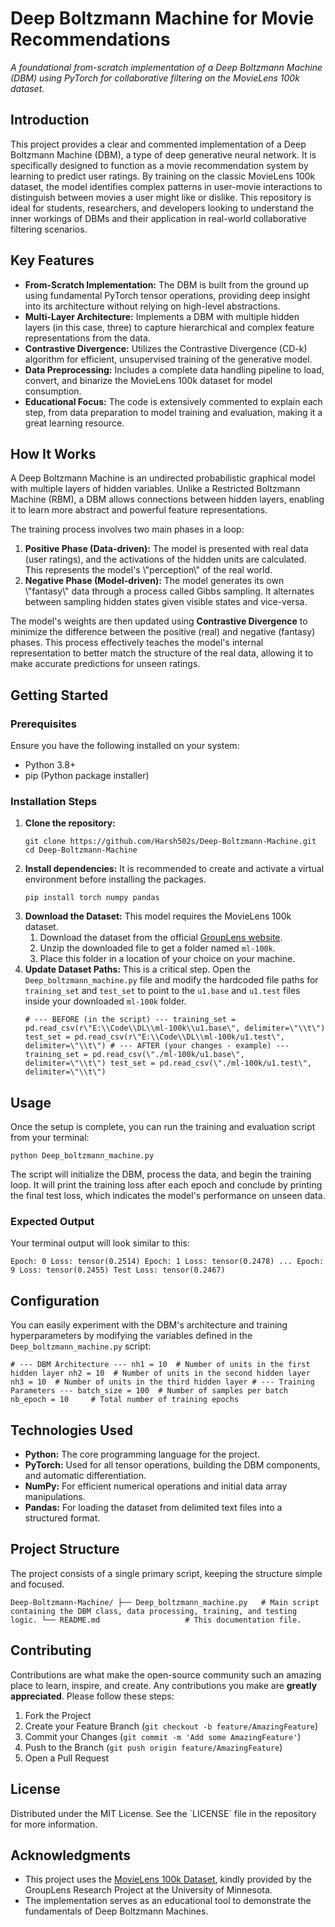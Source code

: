 <h1>Deep Boltzmann Machine for Movie Recommendations</h1><p><em>A foundational from-scratch implementation of a Deep Boltzmann Machine (DBM) using PyTorch for collaborative filtering on the MovieLens 100k dataset.</em></p><h2>Introduction</h2><p>This project provides a clear and commented implementation of a Deep Boltzmann Machine (DBM), a type of deep generative neural network. It is specifically designed to function as a movie recommendation system by learning to predict user ratings. By training on the classic MovieLens 100k dataset, the model identifies complex patterns in user-movie interactions to distinguish between movies a user might like or dislike. This repository is ideal for students, researchers, and developers looking to understand the inner workings of DBMs and their application in real-world collaborative filtering scenarios.</p><h2>Key Features</h2><ul><li><strong>From-Scratch Implementation:</strong> The DBM is built from the ground up using fundamental PyTorch tensor operations, providing deep insight into its architecture without relying on high-level abstractions.</li><li><strong>Multi-Layer Architecture:</strong> Implements a DBM with multiple hidden layers (in this case, three) to capture hierarchical and complex feature representations from the data.</li><li><strong>Contrastive Divergence:</strong> Utilizes the Contrastive Divergence (CD-k) algorithm for efficient, unsupervised training of the generative model.</li><li><strong>Data Preprocessing:</strong> Includes a complete data handling pipeline to load, convert, and binarize the MovieLens 100k dataset for model consumption.</li><li><strong>Educational Focus:</strong> The code is extensively commented to explain each step, from data preparation to model training and evaluation, making it a great learning resource.</li></ul><h2>How It Works</h2><p>A Deep Boltzmann Machine is an undirected probabilistic graphical model with multiple layers of hidden variables. Unlike a Restricted Boltzmann Machine (RBM), a DBM allows connections between hidden layers, enabling it to learn more abstract and powerful feature representations.</p><p>The training process involves two main phases in a loop:</p><ol><li><strong>Positive Phase (Data-driven):</strong> The model is presented with real data (user ratings), and the activations of the hidden units are calculated. This represents the model's \"perception\" of the real world.</li><li><strong>Negative Phase (Model-driven):</strong> The model generates its own \"fantasy\" data through a process called Gibbs sampling. It alternates between sampling hidden states given visible states and vice-versa.</li></ol><p>The model's weights are then updated using <strong>Contrastive Divergence</strong> to minimize the difference between the positive (real) and negative (fantasy) phases. This process effectively teaches the model's internal representation to better match the structure of the real data, allowing it to make accurate predictions for unseen ratings.</p><h2>Getting Started</h2><h3>Prerequisites</h3><p>Ensure you have the following installed on your system:</p><ul><li>Python 3.8+</li><li>pip (Python package installer)</li></ul><h3>Installation Steps</h3><ol><li><strong>Clone the repository:</strong><pre><code>git clone https://github.com/Harsh502s/Deep-Boltzmann-Machine.git cd Deep-Boltzmann-Machine</code></pre></li><li><strong>Install dependencies:</strong> It is recommended to create and activate a virtual environment before installing the packages.<pre><code>pip install torch numpy pandas</code></pre></li><li><strong>Download the Dataset:</strong> This model requires the MovieLens 100k dataset. <ol><li>Download the dataset from the official <a href=\"https://grouplens.org/datasets/movielens/100k/\" target=\"_blank\" rel=\"noopener noreferrer\">GroupLens website</a>.</li><li>Unzip the downloaded file to get a folder named <code>ml-100k</code>.</li><li>Place this folder in a location of your choice on your machine.</li></ol></li><li><strong>Update Dataset Paths:</strong> This is a critical step. Open the <code>Deep_boltzmann_machine.py</code> file and modify the hardcoded file paths for <code>training_set</code> and <code>test_set</code> to point to the <code>u1.base</code> and <code>u1.test</code> files inside your downloaded <code>ml-100k</code> folder.<pre><code># --- BEFORE (in the script) --- training_set = pd.read_csv(r\"E:\\Code\\DL\\ml-100k\\u1.base\", delimiter=\"\\t\") test_set = pd.read_csv(r\"E:\\Code\\DL\\ml-100k/u1.test\", delimiter=\"\\t\") # --- AFTER (your changes - example) --- training_set = pd.read_csv(\"./ml-100k/u1.base\", delimiter=\"\\t\") test_set = pd.read_csv(\"./ml-100k/u1.test\", delimiter=\"\\t\")</code></pre></li></ol><h2>Usage</h2><p>Once the setup is complete, you can run the training and evaluation script from your terminal:</p><pre><code>python Deep_boltzmann_machine.py</code></pre><p>The script will initialize the DBM, process the data, and begin the training loop. It will print the training loss after each epoch and conclude by printing the final test loss, which indicates the model's performance on unseen data.</p><h3>Expected Output</h3><p>Your terminal output will look similar to this:</p><pre><code>Epoch: 0 Loss: tensor(0.2514) Epoch: 1 Loss: tensor(0.2478) ... Epoch: 9 Loss: tensor(0.2455) Test Loss: tensor(0.2467)</code></pre><h2>Configuration</h2><p>You can easily experiment with the DBM's architecture and training hyperparameters by modifying the variables defined in the <code>Deep_boltzmann_machine.py</code> script:</p><pre><code># --- DBM Architecture --- nh1 = 10  # Number of units in the first hidden layer nh2 = 10  # Number of units in the second hidden layer nh3 = 10  # Number of units in the third hidden layer # --- Training Parameters --- batch_size = 100  # Number of samples per batch nb_epoch = 10     # Total number of training epochs </code></pre><h2>Technologies Used</h2><ul><li><strong>Python:</strong> The core programming language for the project.</li><li><strong>PyTorch:</strong> Used for all tensor operations, building the DBM components, and automatic differentiation.</li><li><strong>NumPy:</strong> For efficient numerical operations and initial data array manipulations.</li><li><strong>Pandas:</strong> For loading the dataset from delimited text files into a structured format.</li></ul><h2>Project Structure</h2><p>The project consists of a single primary script, keeping the structure simple and focused.</p><pre><code>Deep-Boltzmann-Machine/ ├── Deep_boltzmann_machine.py   # Main script containing the DBM class, data processing, training, and testing logic. └── README.md                   # This documentation file. </code></pre><h2>Contributing</h2><p>Contributions are what make the open-source community such an amazing place to learn, inspire, and create. Any contributions you make are <strong>greatly appreciated</strong>. Please follow these steps:</p><ol><li>Fork the Project</li><li>Create your Feature Branch (<code>git checkout -b feature/AmazingFeature</code>)</li><li>Commit your Changes (<code>git commit -m 'Add some AmazingFeature'</code>)</li><li>Push to the Branch (<code>git push origin feature/AmazingFeature</code>)</li><li>Open a Pull Request</li></ol><h2>License</h2><p>Distributed under the MIT License. See the `LICENSE` file in the repository for more information.</p><h2>Acknowledgments</h2><ul><li>This project uses the <a href=\"https://grouplens.org/datasets/movielens/100k/\" target=\"_blank\" rel=\"noopener noreferrer\">MovieLens 100k Dataset</a>, kindly provided by the GroupLens Research Project at the University of Minnesota.</li><li>The implementation serves as an educational tool to demonstrate the fundamentals of Deep Boltzmann Machines.</li></ul>
